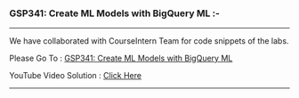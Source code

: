 ### GSP341: Create ML Models with BigQuery ML :-

----------------------------------------------------------------------------------------------------------------------------------------------

We have collaborated with CourseIntern Team for code snippets of the labs.

Please Go To : [GSP341: Create ML Models with BigQuery ML](https://www.courseintern.com/post/qwiklabs/challenge-labs/gsp341-create-ml-models-with-bigquery-ml/)

YouTube Video Solution : [Click Here](https://bit.ly/3gWVPnF)

----------------------------------------------------------------------------------------------------------------------------------------------
